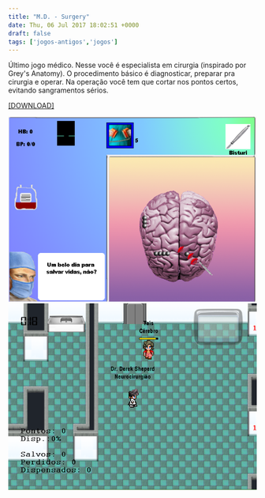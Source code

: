```yaml
---
title: "M.D. - Surgery"
date: Thu, 06 Jul 2017 18:02:51 +0000
draft: false
tags: ['jogos-antigos','jogos']
---
```


Último jogo médico. Nesse você é especialista em cirurgia (inspirado por Grey's Anatomy). O procedimento básico é diagnosticar, preparar pra cirurgia e operar. Na operação você tem que cortar nos pontos certos, evitando sangramentos sérios.

[\[DOWNLOAD\]](https://www.dropbox.com/s/4ff33v5rjaw9j4d/M.D.%20-%20Surgery.rar?dl=0)

![Game screenshot 1](pic1.png)
![Game screenshot 2](pic2.png)